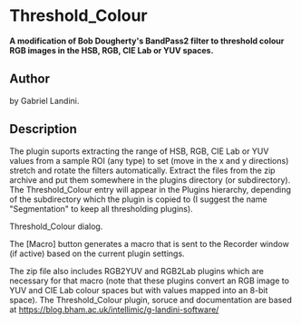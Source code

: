 # Threshold_Colour

**A modification of Bob Dougherty\'s BandPass2 filter to threshold
colour RGB images in the HSB, RGB, CIE Lab or YUV spaces.**

## Author

by Gabriel Landini.

## Description

The plugin suports extracting the range of HSB, RGB, CIE Lab or YUV
values from a sample ROI (any type) to set (move in the x and y
directions) stretch and rotate the filters automatically. Extract the
files from the zip archive and put them somewhere in the plugins
directory (or subdirectory). The Threshold_Colour entry will appear in
the Plugins hierarchy, depending of the subdirectory which the plugin is
copied to (I suggest the name \"Segmentation\" to keep all thresholding
plugins).

Threshold_Colour dialog.

The \[Macro\] button generates a macro that is sent to the Recorder
window (if active) based on the current plugin settings.

The zip file also includes RGB2YUV and RGB2Lab plugins which are
necessary for that macro (note that these plugins convert an RGB image
to YUV and CIE Lab colour spaces but with values mapped into an 8-bit
space). The Threshold_Colour plugin, soruce and documentation are based
at <https://blog.bham.ac.uk/intellimic/g-landini-software/>
